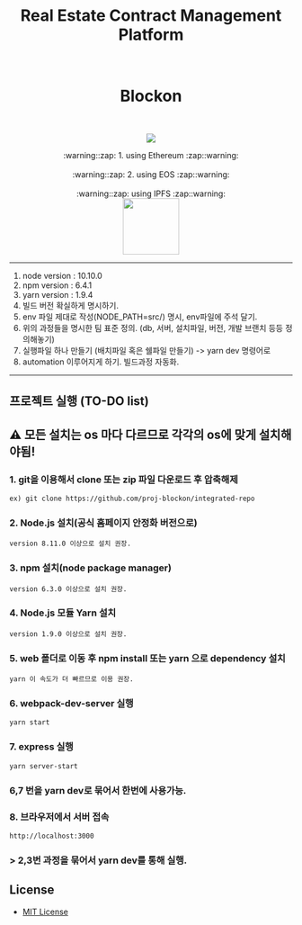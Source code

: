 <h1 align="center">Real Estate Contract Management Platform</h1>
<br>
<h1 align="center">
Blockon
</h1>
<br>
<p align="center">
	<a href="https://github.com/DdukTwiSun/server/blob/master/LICENSE"><img src="https://img.shields.io/github/license/mashape/apistatus.svg"></a>	
</p>

<div align="middle">:warning::zap: 1. using Ethereum :zap::warning: </div>
<!--<div align="middle"><img src="https://github.com/soma-boomable/integrated-repo/blob/master/eos.jpg" style="width="200" height="200"/></div>-->
<br>
<div align="middle">:warning::zap: 2. using EOS :zap::warning: </div>
<!--<div align="middle"><img src="https://github.com/soma-boomable/integrated-repo/blob/master/eos.jpg" style="width="200" height="200"/></div>-->
<br>
<div align="middle">:warning::zap: using IPFS :zap::warning: </div>
<div align="middle"><img src="https://github.com/soma-boomable/integrated-repo/blob/master/IPFS.png?raw=true" style="width:100px;" /></div>

*****
1. node version : 10.10.0
2. npm version : 6.4.1
3. yarn version : 1.9.4
4. 빌드 버전 확실하게 명시하기.
5. env 파일 제대로 작성(NODE_PATH=src/) 명시, env파일에 주석 달기. 
6. 위의 과정들을 명시한 팀 표준 정의. (db, 서버, 설치파일, 버전, 개발 브랜치 등등 정의해놓기)
7. 실행파일 하나 만들기 (배치파일 혹은 쉘파일 만들기) -> yarn dev 명령어로
8. automation 이루어지게 하기. 빌드과정 자동화.
*****


## 프로젝트 실행 (TO-DO list)
## :warning: 모든 설치는 os 마다 다르므로 각각의 os에 맞게 설치해야됨!

### 1. git을 이용해서 clone 또는 zip 파일 다운로드 후 압축해제
	ex) git clone https://github.com/proj-blockon/integrated-repo

### 2. Node.js 설치(공식 홈페이지 안정화 버전으로)
	version 8.11.0 이상으로 설치 권장.
	
### 3. npm 설치(node package manager)
	version 6.3.0 이상으로 설치 권장.

### 4. Node.js 모듈 Yarn 설치
	version 1.9.0 이상으로 설치 권장. 
	
### 5. web 폴더로 이동 후 npm install 또는 yarn 으로 dependency 설치
	yarn 이 속도가 더 빠르므로 이용 권장.

### 6. webpack-dev-server 실행
	yarn start
	
### 7. express 실행
	yarn server-start	

### 6,7 번을 yarn dev로 묶어서 한번에 사용가능.
	
### 8. 브라우저에서 서버 접속
	http://localhost:3000

### >   2,3번 과정을 묶어서 yarn dev를 통해 실행.


## License

* [MIT License](LICENSE)
